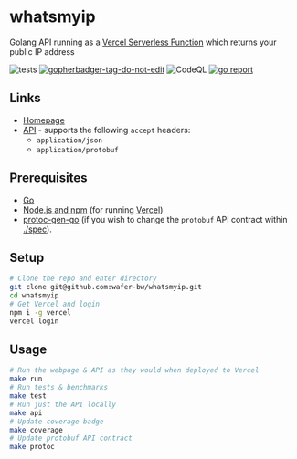 # whatsmyip
Golang API running as a [Vercel Serverless Function](https://vercel.com/docs/serverless-functions) which returns your public IP address

![tests](https://github.com/wafer-bw/whatsmyip/workflows/tests/badge.svg)
<a href='https://github.com/jpoles1/gopherbadger' target='_blank'>![gopherbadger-tag-do-not-edit](https://img.shields.io/badge/Coverage-93%25-brightgreen.svg?longCache=true&style=flat)</a>
![CodeQL](https://github.com/wafer-bw/whatsmyip/workflows/CodeQL/badge.svg)
<a href='https://goreportcard.com/report/github.com/wafer-bw/whatsmyip' target='_blank'>![go report](https://goreportcard.com/badge/github.com/wafer-bw/whatsmyip)</a>

## Links
* [Homepage](https://whatsmyip.wafer-bw.vercel.app)
* [API](https://whatsmyip.wafer-bw.vercel.app/api) - supports the following `accept` headers:
    * `application/json`
    * `application/protobuf`

## Prerequisites
* [Go](https://golang.org/)
* [Node.js and npm](https://nodejs.org/en/) (for running [Vercel](https://vercel.com/))
* [protoc-gen-go](https://developers.google.com/protocol-buffers/docs/gotutorial) (if you wish to change the `protobuf` API contract within [./spec](./spec)).

## Setup
```bash
# Clone the repo and enter directory
git clone git@github.com:wafer-bw/whatsmyip.git
cd whatsmyip
# Get Vercel and login
npm i -g vercel
vercel login
```

## Usage
```bash
# Run the webpage & API as they would when deployed to Vercel
make run
# Run tests & benchmarks
make test
# Run just the API locally
make api
# Update coverage badge
make coverage
# Update protobuf API contract
make protoc
```

